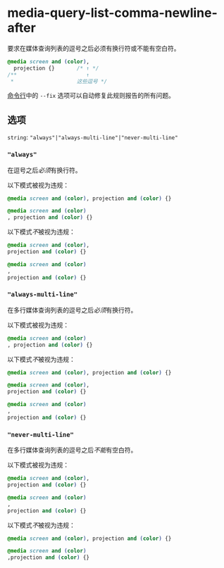 # media-query-list-comma-newline-after

要求在媒体查询列表的逗号之后必须有换行符或不能有空白符。

```css
@media screen and (color),
  projection {}       /* ↑ */
/**                      ↑
 *                    这些逗号 */
```

[命令行](../../../docs/user-guide/cli.md#自动修复错误)中的 `--fix` 选项可以自动修复此规则报告的所有问题。

## 选项

`string`: `"always"|"always-multi-line"|"never-multi-line"`

### `"always"`

在逗号之后*必须*有换行符。

以下模式被视为违规：

```css
@media screen and (color), projection and (color) {}
```

```css
@media screen and (color)
, projection and (color) {}
```

以下模式*不*被视为违规：

```css
@media screen and (color),
projection and (color) {}
```

```css
@media screen and (color)
,
projection and (color) {}
```

### `"always-multi-line"`

在多行媒体查询列表的逗号之后*必须*有换行符。

以下模式被视为违规：

```css
@media screen and (color)
, projection and (color) {}
```

以下模式*不*被视为违规：

```css
@media screen and (color), projection and (color) {}
```

```css
@media screen and (color),
projection and (color) {}
```

```css
@media screen and (color)
,
projection and (color) {}
```

### `"never-multi-line"`

在多行媒体查询列表的逗号之后*不能*有空白符。

以下模式被视为违规：

```css
@media screen and (color),
projection and (color) {}
```

```css
@media screen and (color)
,
projection and (color) {}
```

以下模式*不*被视为违规：

```css
@media screen and (color), projection and (color) {}
```

```css
@media screen and (color)
,projection and (color) {}
```

